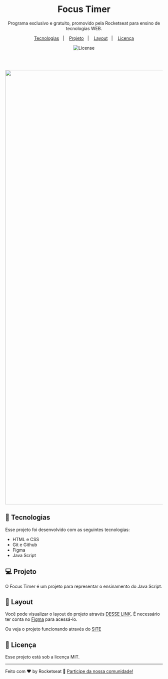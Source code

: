 <h1 align="center"> Focus Timer </h1>

<p align="center">
Programa exclusivo e gratuito, promovido pela Rocketseat para ensino de tecnologias WEB.
</p>

<p align="center">
  <a href="#-tecnologias">Tecnologias</a>&nbsp;&nbsp;&nbsp;|&nbsp;&nbsp;&nbsp;
  <a href="#-projeto">Projeto</a>&nbsp;&nbsp;&nbsp;|&nbsp;&nbsp;&nbsp;
  <a href="#-layout">Layout</a>&nbsp;&nbsp;&nbsp;|&nbsp;&nbsp;&nbsp;
  <a href="#memo-licença">Licença</a>
</p>

<p align="center">
  <img alt="License" src="https://img.shields.io/static/v1?label=license&message=MIT&color=49AA26&labelColor=000000">
</p>

<br>

<p align="center"> <img width="1386" alt="Captura de Tela 2024-08-22 às 22 55 31" src="https://github.com/user-attachments/assets/09503843-9c87-4498-8d73-91bb8188aceb">
</p>

## 🚀 Tecnologias
  
Esse projeto foi desenvolvido com as seguintes tecnologias:

- HTML e CSS
- Git e Github
- Figma
- Java Script

## 💻 Projeto

O Focus Timer é um projeto para representar o ensinamento do Java Script.

## 🔖 Layout

Você pode visualizar o layout do projeto através [DESSE LINK](https://www.figma.com/community/file/1263574581735209131).
É necessário ter conta no [Figma](https://figma.com) para acessá-lo.

Ou veja o projeto funcionando através do [SITE](https://rafael-rodrigues23.github.io/Exercicio07_FocusTime/)

## :memo: Licença

Esse projeto está sob a licença MIT.

---

Feito com ♥ by Rocketseat :wave: [Participe da nossa comunidade!](https://discord.gg/rocketseat)
